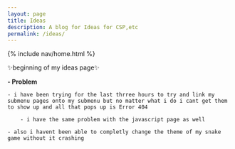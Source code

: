 ```yaml
---
layout: page
title: Ideas
description: A blog for Ideas for CSP,etc
permalink: /ideas/
---
```


{% include nav/home.html %}

✨beginning of my ideas page✨

**- Problem**

    - i have been trying for the last thrree hours to try and link my submenu pages onto my submenu but no matter what i do i cant get them to show up and all that pops up is Error 404

        - i have the same problem with the javascript page as well

    - also i havent been able to completly change the theme of my snake game without it crashing
    